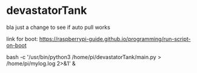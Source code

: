 # devastatorTank
bla just a change to see if auto pull works

link for boot:
https://raspberrypi-guide.github.io/programming/run-script-on-boot


bash -c '/usr/bin/python3 /home/pi/devastatorTank/main.py > /home/pi/mylog.log 2>&1' &